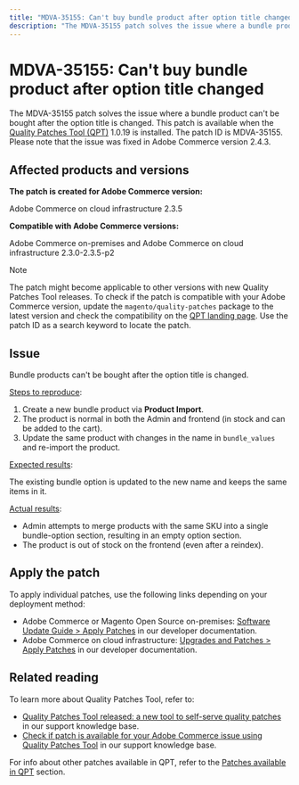 ```yaml
---
title: "MDVA-35155: Can't buy bundle product after option title changed"
description: "The MDVA-35155 patch solves the issue where a bundle product can't be bought after the option title is changed. This patch is available when the [Quality Patches Tool (QPT)](/help/announcements/adobe-commerce-announcements/magento-quality-patches-released-new-tool-to-self-serve-quality-patches.md) 1.0.19 is installed. The patch ID is MDVA-35155. Please note that the issue was fixed in Adobe Commerce version 2.4.3."
---
```


# MDVA-35155: Can't buy bundle product after option title changed

The MDVA-35155 patch solves the issue where a bundle product can't be bought after the option title is changed. This patch is available when the [Quality Patches Tool (QPT)](/help/announcements/adobe-commerce-announcements/magento-quality-patches-released-new-tool-to-self-serve-quality-patches.md) 1.0.19 is installed. The patch ID is MDVA-35155. Please note that the issue was fixed in Adobe Commerce version 2.4.3.

## Affected products and versions

**The patch is created for Adobe Commerce version:**

Adobe Commerce on cloud infrastructure 2.3.5

**Compatible with Adobe Commerce versions:**

Adobe Commerce on-premises and Adobe Commerce on cloud infrastructure 2.3.0-2.3.5-p2

>[!NOTE]
>
>The patch might become applicable to other versions with new Quality Patches Tool releases. To check if the patch is compatible with your Adobe Commerce version, update the `magento/quality-patches` package to the latest version and check the compatibility on the [QPT landing page](https://devdocs.magento.com/quality-patches/tool.html#patch-grid). Use the patch ID as a search keyword to locate the patch.

## Issue

Bundle products can't be bought after the option title is changed.

<u>Steps to reproduce</u>:

1. Create a new bundle product via **Product Import**.
1. The product is normal in both the Admin and frontend (in stock and can be added to the cart).
1. Update the same product with changes in the name in `bundle_values` and re-import the product.

<u>Expected results</u>:

The existing bundle option is updated to the new name and keeps the same items in it.

<u>Actual results</u>:

* Admin attempts to merge products with the same SKU into a single bundle-option section, resulting in an empty option section.
* The product is out of stock on the frontend (even after a reindex).

## Apply the patch

To apply individual patches, use the following links depending on your deployment method:

* Adobe Commerce or Magento Open Source on-premises: [Software Update Guide > Apply Patches](https://devdocs.magento.com/guides/v2.4/comp-mgr/patching/mqp.html) in our developer documentation.
* Adobe Commerce on cloud infrastructure: [Upgrades and Patches > Apply Patches](https://devdocs.magento.com/cloud/project/project-patch.html) in our developer documentation.

## Related reading

To learn more about Quality Patches Tool, refer to:

* [Quality Patches Tool released: a new tool to self-serve quality patches](/help/announcements/adobe-commerce-announcements/magento-quality-patches-released-new-tool-to-self-serve-quality-patches.md) in our support knowledge base.
* [Check if patch is available for your Adobe Commerce issue using Quality Patches Tool](https://support.magento.com/hc/en-us/articles/360047125252) in our support knowledge base.

For info about other patches available in QPT, refer to the [Patches available in QPT](https://support.magento.com/hc/en-us/sections/360010506631-Patches-available-in-QPT-tool-) section.